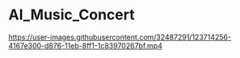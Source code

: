

# AI_Music_Concert


https://user-images.githubusercontent.com/32487291/123714256-4167e300-d876-11eb-8ff1-1c83970267bf.mp4
